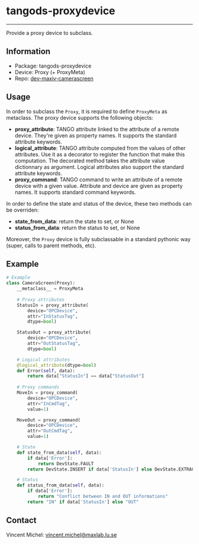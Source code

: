 tangods-proxydevice
===================
***

Provide a proxy device to subclass.

Information
-----------

 - Package: tangods-proxydevice
 - Device:  Proxy (+ ProxyMeta)
 - Repo:    [dev-maxiv-camerascreen][repo]

[repo]: https://gitorious.maxlab.lu.se/kits-maxiv/dev-maxiv-camerascreen/


Usage
-----

In order to subclass the `Proxy`, it is required to define `ProxyMeta` as 
metaclass. The proxy device supports the following objects:

- **proxy_attribute**: TANGO attribute linked to the attribute of a remote 
  device. They're given as property names. It supports the standard attribute 
  keywords.
- **logical_attribute**: TANGO attribute computed from the values of other 
  attributes. Use it as a decorator to register the function that make this 
  computation. The decorated method takes the attribute value dictionnary as 
  argument. Logical attributes also support the standard attribute keywords.
- **proxy_command**: TANGO command to write an attribute of a remote device 
  with a given value. Attribute and device are given as property names. It
  supports standard command keywords.

In order to define the state and status of the device, these two methods can
be overriden:

- **state_from_data**: return the state to set, or None
- **status_from_data**: return the status to set, or None

Moreover, the `Proxy` device is fully subclassable in a standard pythonic way 
(super, calls to parent methods, etc).
 
Example
-------

```python
# Example
class CameraScreen(Proxy):
    __metaclass__ = ProxyMeta
    
    # Proxy attributes
    StatusIn = proxy_attribute(
        device="OPCDevice", 
        attr="InStatusTag", 
        dtype=bool)

    StatusOut = proxy_attribute(
        device="OPCDevice", 
        attr="OutStatusTag", 
        dtype=bool)

    # Logical attributes
    @logical_attribute(dtype=bool)
    def Error(self, data):
        return data["StatusIn"] == data["StatusOut"]
    
    # Proxy commands
    MoveIn = proxy_command(
        device="OPCDevice", 
        attr="InCmdTag", 
        value=1)

    MoveOut = proxy_command(
        device="OPCDevice", 
        attr="OutCmdTag", 
        value=1)

    # State
    def state_from_data(self, data):
        if data['Error']:
            return DevState.FAULT
        return DevState.INSERT if data['StatusIn'] else DevState.EXTRACT

    # Status
    def status_from_data(self, data):
        if data['Error']:
            return "Conflict between IN and OUT informations"
        return "IN" if data['StatusIn'] else "OUT"
```

Contact
-------

Vincent Michel: vincent.michel@maxlab.lu.se

